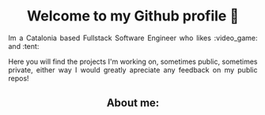 <h1 align="center"> Welcome to my Github profile 👋 </h1>

<p align="justify">Im a Catalonia based Fullstack Software Engineer who likes :video_game: and :tent:</p>

<p align="justify">Here you will find the projects I'm working on, sometimes public, sometimes private, either way I would greatly apreciate any feedback on my public repos! </p>

<h2 align="center"> About me: </h2>





<!--
**iamTetsuShizen/iamTetsuShizen** is a ✨ _special_ ✨ repository because its `README.md` (this file) appears on your GitHub profile.

Here are some ideas to get you started:

- 🔭 I’m currently working on ...
- 🌱 I’m currently learning ...
- 👯 I’m looking to collaborate on ...
- 🤔 I’m looking for help with ...
- 💬 Ask me about ...
- 📫 How to reach me: ...
- 😄 Pronouns: ...
- ⚡ Fun fact: ...
-->
